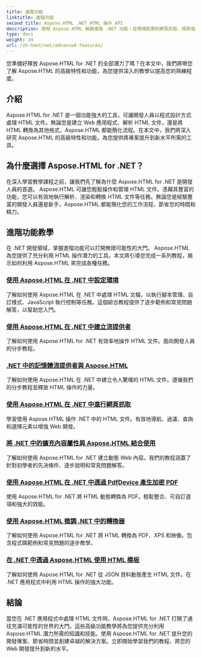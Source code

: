 ```yaml
---
title: 進階功能
linktitle: 進階功能
second_title: Aspose.HTML .NET HTML 操作 API
description: 使用 Aspose.HTML 解鎖進階 .NET 功能！從環境配置到網頁抓取，探索強大的網頁開發的綜合教程。
type: docs
weight: 24
url: /zh-hant/net/advanced-features/
---
```


您準備好釋放 Aspose.HTML for .NET 的全部潛力了嗎？在本文中，我們將帶您了解 Aspose.HTML 的高級特性和功能，為您提供深入的教學以提高您的熟練程度。

## 介紹

Aspose.HTML for .NET 是一個功能強大的工具，可讓開發人員以程式設計方式處理 HTML 文件。無論您是建立 Web 應用程式、解析 HTML 文件，還是將 HTML 轉換為其他格式，Aspose.HTML 都能簡化流程。在本文中，我們將深入研究 Aspose.HTML 的高級特性和功能，為您提供將專案提升到新水平所需的工具。

## 為什麼選擇 Aspose.HTML for .NET？

在深入學習教學課程之前，讓我們先了解為什麼 Aspose.HTML for .NET 是開發人員的首選。 Aspose.HTML 可讓您輕鬆操作和管理 HTML 文件。憑藉其豐富的功能，您可以有效地執行解析、渲染和轉換 HTML 文件等任務。無論您是經驗豐富的開發人員還是新手，Aspose.HTML 都能簡化您的工作流程，節省您的時間和精力。

## 進階功能教學
在 .NET 開發領域，掌握進階功能可以打開無限可能性的大門。 Aspose.HTML 為您提供了充分利用 HTML 操作潛力的工具。本文將引導您完成一系列教程，揭示如何利用 Aspose.HTML 來完成各種任務。
### [使用 Aspose.HTML 在 .NET 中設定環境](./environment-configuration/)
了解如何使用 Aspose.HTML 在 .NET 中處理 HTML 文檔，以執行腳本管理、自訂樣式、JavaScript 執行控制等任務。這個綜合教程提供了逐步範例和常見問題解答，以幫助您入門。
### [使用 Aspose.HTML 在 .NET 中建立流提供者](./create-stream-provider/)
了解如何使用 Aspose.HTML for .NET 有效率地操作 HTML 文件。面向開發人員的分步教程。
### [.NET 中的記憶體流提供者與 Aspose.HTML](./memory-stream-provider/)
了解如何使用 Aspose.HTML 在 .NET 中建立令人驚嘆的 HTML 文件。遵循我們的分步教程並釋放 HTML 操作的力量。
### [使用 Aspose.HTML 在 .NET 中進行網頁抓取](./web-scraping/)
學習使用 Aspose.HTML 操作 .NET 中的 HTML 文件。有效地導航、過濾、查詢和選擇元素以增強 Web 開發。
### [將 .NET 中的擴充內容屬性與 Aspose.HTML 結合使用](./use-extended-content-property/)
了解如何使用 Aspose.HTML for .NET 建立動態 Web 內容。我們的教程涵蓋了針對初學者的先決條件、逐步說明和常見問題解答。
### [使用 Aspose.HTML 在 .NET 中透過 PdfDevice 產生加密 PDF](./generate-encrypted-pdf-by-pdfdevice/)
使用 Aspose.HTML for .NET 將 HTML 動態轉換為 PDF。輕鬆整合、可自訂選項和強大的效能。
### [使用 Aspose.HTML 微調 .NET 中的轉換器](./fine-tuning-converters/)
了解如何使用 Aspose.HTML for .NET 將 HTML 轉換為 PDF、XPS 和映像。包含程式碼範例和常見問題的逐步教學。
### [在 .NET 中透過 Aspose.HTML 使用 HTML 模板](./using-html-templates/)
了解如何使用 Aspose.HTML for .NET 從 JSON 資料動態產生 HTML 文件。在 .NET 應用程式中利用 HTML 操作的強大功能。


## 結論

當您在 .NET 應用程式中處理 HTML 文件時，Aspose.HTML for .NET 打開了通往充滿可能性的世界的大門。這些高級功能教學將為您提供充分利用 Aspose.HTML 潛力所需的知識和技能。使用 Aspose.HTML for .NET 提升您的開發專案、節省時間並創建卓越的解決方案。立即開始學習我們的教程，將您的 Web 開發提升到新的水平。